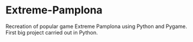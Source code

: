 # Extreme-Pamplona

Recreation of popular game Extreme Pamplona using Python and Pygame. First big project carried out in Python.
